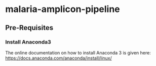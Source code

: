 # malaria-amplicon-pipeline

## Pre-Requisites
### Install Anaconda3
The online documentation on how to install Anaconda 3 is given here: https://docs.anaconda.com/anaconda/install/linux/
